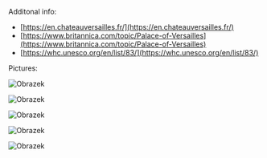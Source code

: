 Additonal info: 

- [https://en.chateauversailles.fr/](https://en.chateauversailles.fr/)
- [https://www.britannica.com/topic/Palace-of-Versailles](https://www.britannica.com/topic/Palace-of-Versailles)
- [https://whc.unesco.org/en/list/83/](https://whc.unesco.org/en/list/83/)

Pictures: 

![Obrazek](https://www.shutterstock.com/image-photo/versailles-palace-outside-paris-sunset-260nw-2264734615.jpg)

![Obrazek](https://www.shutterstock.com/image-photo/latona-fountain-versailles-park-landscape-260nw-2273706197.jpg)

![Obrazek](https://www.shutterstock.com/image-photo/famous-palace-versailles-beautiful-gardens-260nw-1360459706.jpg)

![Obrazek](https://www.shutterstock.com/image-photo/versailles-france-11-june-2022-260nw-2282823171.jpg)

![Obrazek](https://www.shutterstock.com/image-photo/latona-fountain-versailles-park-landscape-260nw-2273272997.jpg)

